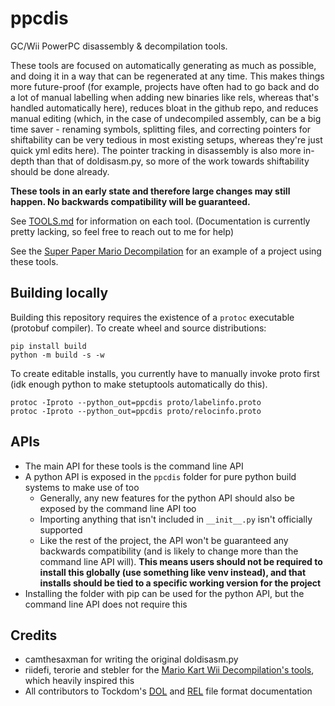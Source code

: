 # ppcdis

GC/Wii PowerPC disassembly & decompilation tools.

These tools are focused on automatically generating as much as possible, and doing it in a way that can be regenerated at any time. This makes things more future-proof (for example, projects have often had to go back and do a lot of manual labelling when adding new binaries like rels, whereas that's handled automatically here), reduces bloat in the github repo, and reduces manual editing (which, in the case of undecompiled assembly, can be a big time saver - renaming symbols, splitting files, and correcting pointers for shiftability can be very tedious in most existing setups, whereas they're just quick yml edits here). The pointer tracking in disassembly is also more in-depth than that of doldisasm.py, so more of the work towards shiftability should be done already.

**These tools in an early state and therefore large changes may still happen. No backwards compatibility will be guaranteed.**

See [TOOLS.md](TOOLS.md) for information on each tool. (Documentation is currently pretty lacking, so feel free to reach out to me for help)

See the [Super Paper Mario Decompilation](https://github.com/SeekyCt/spm-decomp) for an example of a project using these tools.

## Building locally
Building this repository requires the existence of a `protoc` executable (protobuf compiler). To create wheel and source distributions:
```
pip install build
python -m build -s -w
```

To create editable installs, you currently have to manually invoke proto first (idk enough python to make stetuptools automatically do this).
```
protoc -Iproto --python_out=ppcdis proto/labelinfo.proto
protoc -Iproto --python_out=ppcdis proto/relocinfo.proto
```

## APIs

- The main API for these tools is the command line API
- A python API is exposed in the `ppcdis` folder for pure python build systems to make use of too
    - Generally, any new features for the python API should also be exposed by the command line API too
    - Importing anything that isn't included in `__init__.py` isn't officially supported
    - Like the rest of the project, the API won't be guaranteed any backwards compatibility (and is likely to change more than the command line API will). **This means users should not be required to install this globally (use something like venv instead), and that installs should be tied to a specific working version for the project**
- Installing the folder with pip can be used for the python API, but the command line API does not require this

## Credits

- camthesaxman for writing the original doldisasm.py
- riidefi, terorie and stebler for the [Mario Kart Wii Decompilation's tools](https://github.com/riidefi/mkw), which heavily inspired this
- All contributors to Tockdom's [DOL](https://wiki.tockdom.com/wiki/DOL_(File_Format)) and [REL](https://wiki.tockdom.com/wiki/REL_(File_Format)) file format documentation
